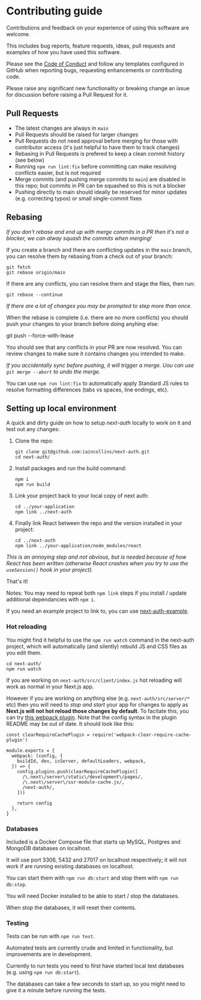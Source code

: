 # Contributing guide

Contributions and feedback on your experience of using this software are welcome.

This includes bug reports, feature requests, ideas, pull requests and examples of how you have used this software.

Please see the [Code of Conduct](CODE_OF_CONDUCT.md) and follow any templates configured in GitHub when reporting bugs, requesting enhancements or contributing code.

Please raise any significant new functionality or breaking change an issue for discussion before raising a Pull Request for it.

## Pull Requests

* The latest changes are always in `main` 
* Pull Requests should be raised for larger changes
* Pull Requests do not need approval before merging for those with contributor access (it's just helpful to have them to track changes)
* Rebasing in Pull Requests is prefered to keep a clean commit history (see below)
* Running `npm run lint:fix` before committing can make resolving conflicts easier, but is not required
* Merge commits (and pushing merge commits to `main`) are disabled in this repo; but commits in PR can be squashed so this is not a blocker
* Pushing directly to main should ideally be reserved for minor updates (e.g. correcting typos) or small single-commit fixes

## Rebasing

*If you don't rebase and end up with merge commits in a PR then it's not a blocker, we can alway squash the commits when merging!*

If you create a branch and there are conflicting updates in the `main` branch, you can resolve them by rebasing from a check out of your branch:

    git fetch
    git rebase origin/main

If there are any conflicts, you can resolve them and stage the files, then run:

    git rebase --continue

*If there are a lot of changes you may be prompted to step more than once.*

When the rebase is complete (i.e. there are no more conflicts) you should push your changes to your branch before doing anyhing else:

   git push --force-with-lease

You should see that any conflicts in your PR are now resolved. You can review changes to make sure it contains changes you intended to make.

*If you accidentally sync before pushing, it will trigger a merge. Uou can use `git merge --abort` to undo the merge.*

You can use `npm run lint:fix` to automatically apply Standard JS rules to resolve formatting differences (tabs vs spaces, line endings, etc).

## Setting up local environment

A quick and dirty guide on how to setup *next-auth* locally to work on it and test out any changes:

1. Clone the repo:

       git clone git@github.com:iaincollins/next-auth.git
       cd next-auth/

2. Install packages and run the build command:

       npm i
       npm run build

3. Link your project back to your local copy of next auth:

       cd ../your-application
       npm link ../next-auth

4. Finally link React between the repo and the version installed in your project:

       cd ../next-auth
       npm link ../your-application/node_modules/react

*This is an annoying step and not obvious, but is needed because of how React has been written (otherwise React crashes when you try to use the `useSession()` hook in your project).*

That's it!

Notes: You may need to repeat both `npm link` steps if you install / update additional dependancies with `npm i`.

If you need an example project to link to, you can use [next-auth-example](https://github.com/iaincollins/next-auth-example).

### Hot reloading

You might find it helpful to use the `npm run watch` command in the next-auth project, which will automatically (and silently) rebuild JS and CSS files as you edit them.

    cd next-auth/
    npm run watch

If you are working on `next-auth/src/client/index.js` hot reloading will work as normal in your Next.js app.

However if you are working on anything else (e.g. `next-auth/src/server/*` etc) then you will need to *stop and start* your app for changes to apply as **Next.js will not hot reload those changes by default**. To facitate this, you can try [this webpack plugin](https://www.npmjs.com/package/webpack-clear-require-cache-plugin). Note that the config syntax in the plugin README may be out of date. It should look like this:

```
const clearRequireCachePlugin = require('webpack-clear-require-cache-plugin')

module.exports = {
  webpack: (config, {
    buildId, dev, isServer, defaultLoaders, webpack,
  }) => {
    config.plugins.push(clearRequireCachePlugin([
      /\.next\/server\/static\/development\/pages/,
      /\.next\/server\/ssr-module-cache.js/,
      /next-auth/,
    ]))

    return config
  },
}
```

### Databases

Included is a Docker Compose file that starts up MySQL, Postgres and MongoDB databases on localhost.

It will use port 3306, 5432 and 27017 on localhost respectively; it will not work if are running existing databases on localhost.

You can start them with `npm run db:start` and stop them with `npm run db:stop`.

You will need Docker installed to be able to start / stop the databases.

When stop the databases, it will reset their contents.

### Testing

Tests can be run with `npm run test`.

Automated tests are currently crude and limited in functionality, but improvements are in development.

Currently to run tests you need to first have started local test databases (e.g. using `npm run db:start`).

The databases can take a few seconds to start up, so you might need to give it a minute before running the tests.
